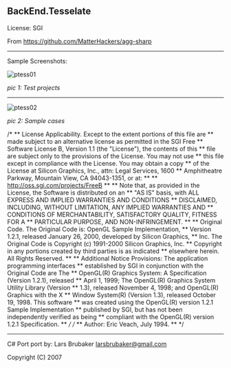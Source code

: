 BackEnd.Tesselate
---

License: SGI

From  https://github.com/MatterHackers/agg-sharp
 
---

Sample Screenshots:

![ptess01](https://user-images.githubusercontent.com/7447159/41099152-d8eae840-6a87-11e8-8c2e-917856c95feb.png)

_pic 1: Test projects_

---

![ptess02](https://user-images.githubusercontent.com/7447159/41099151-d8a4881e-6a87-11e8-9cb0-10c408624df6.png)

_pic 2: Sample cases_





/*
** License Applicability. Except to the extent portions of this file are
** made subject to an alternative license as permitted in the SGI Free
** Software License B, Version 1.1 (the "License"), the contents of this
** file are subject only to the provisions of the License. You may not use
** this file except in compliance with the License. You may obtain a copy
** of the License at Silicon Graphics, Inc., attn: Legal Services, 1600
** Amphitheatre Parkway, Mountain View, CA 94043-1351, or at:
** 
** http://oss.sgi.com/projects/FreeB
** 
** Note that, as provided in the License, the Software is distributed on an
** "AS IS" basis, with ALL EXPRESS AND IMPLIED WARRANTIES AND CONDITIONS
** DISCLAIMED, INCLUDING, WITHOUT LIMITATION, ANY IMPLIED WARRANTIES AND
** CONDITIONS OF MERCHANTABILITY, SATISFACTORY QUALITY, FITNESS FOR A
** PARTICULAR PURPOSE, AND NON-INFRINGEMENT.
** 
** Original Code. The Original Code is: OpenGL Sample Implementation,
** Version 1.2.1, released January 26, 2000, developed by Silicon Graphics,
** Inc. The Original Code is Copyright (c) 1991-2000 Silicon Graphics, Inc.
** Copyright in any portions created by third parties is as indicated
** elsewhere herein. All Rights Reserved.
** 
** Additional Notice Provisions: The application programming interfaces
** established by SGI in conjunction with the Original Code are The
** OpenGL(R) Graphics System: A Specification (Version 1.2.1), released
** April 1, 1999; The OpenGL(R) Graphics System Utility Library (Version
** 1.3), released November 4, 1998; and OpenGL(R) Graphics with the X
** Window System(R) (Version 1.3), released October 19, 1998. This software
** was created using the OpenGL(R) version 1.2.1 Sample Implementation
** published by SGI, but has not been independently verified as being
** compliant with the OpenGL(R) version 1.2.1 Specification.
**
*/
/*
** Author: Eric Veach, July 1994. 
**
*/

---

C# Port port by: Lars Brubaker
                 larsbrubaker@gmail.com

Copyright (C) 2007



